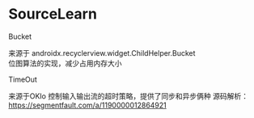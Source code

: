 # SourceLearn


Bucket 

  来源于 androidx.recyclerview.widget.ChildHelper.Bucket  
  位图算法的实现，减少占用内存大小
  

TimeOut

   来源于OKIo 控制输入输出流的超时策略，提供了同步和异步俩种
   源码解析：https://segmentfault.com/a/1190000012864921
   
